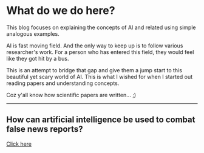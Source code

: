 # What do we do here?
This blog focuses on explaining the concepts of AI and related using simple analogous examples. 

AI is fast moving field. And the only way to keep up is to follow various researcher's work. For a person who has entered this field, they would feel like they got hit by a bus. 

This is an attempt to bridge that gap and give them a jump start to this beautiful yet scary world of AI. This is what I wished for when I started out reading papers and understanding concepts. 

Coz y'all know how scientific papers are written... ;)

---

## How can artificial intelligence be used to combat false news reports? 
[Click here](https://github.com/aifornoobs/aifornoobs.github.io/edit/master/combat_fake_news.md)
